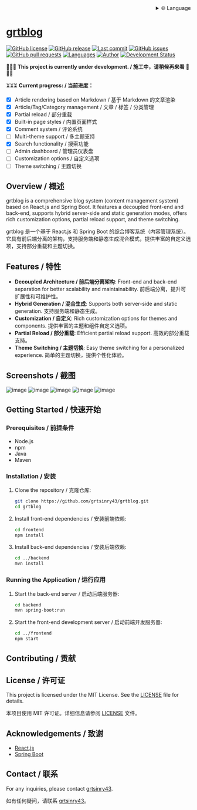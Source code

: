 
<div align="right">
  <details>
    <summary >🌐 Language</summary>
    <div>
      <div align="center">
        <a href="https://openaitx.github.io/view.html?user=grtsinry43&project=grtblog&lang=en">English</a>
        | <a href="https://openaitx.github.io/view.html?user=grtsinry43&project=grtblog&lang=zh-CN">简体中文</a>
        | <a href="https://openaitx.github.io/view.html?user=grtsinry43&project=grtblog&lang=zh-TW">繁體中文</a>
        | <a href="https://openaitx.github.io/view.html?user=grtsinry43&project=grtblog&lang=ja">日本語</a>
        | <a href="https://openaitx.github.io/view.html?user=grtsinry43&project=grtblog&lang=ko">한국어</a>
        | <a href="https://openaitx.github.io/view.html?user=grtsinry43&project=grtblog&lang=hi">हिन्दी</a>
        | <a href="https://openaitx.github.io/view.html?user=grtsinry43&project=grtblog&lang=th">ไทย</a>
        | <a href="https://openaitx.github.io/view.html?user=grtsinry43&project=grtblog&lang=fr">Français</a>
        | <a href="https://openaitx.github.io/view.html?user=grtsinry43&project=grtblog&lang=de">Deutsch</a>
        | <a href="https://openaitx.github.io/view.html?user=grtsinry43&project=grtblog&lang=es">Español</a>
        | <a href="https://openaitx.github.io/view.html?user=grtsinry43&project=grtblog&lang=it">Italiano</a>
        | <a href="https://openaitx.github.io/view.html?user=grtsinry43&project=grtblog&lang=ru">Русский</a>
        | <a href="https://openaitx.github.io/view.html?user=grtsinry43&project=grtblog&lang=pt">Português</a>
        | <a href="https://openaitx.github.io/view.html?user=grtsinry43&project=grtblog&lang=nl">Nederlands</a>
        | <a href="https://openaitx.github.io/view.html?user=grtsinry43&project=grtblog&lang=pl">Polski</a>
        | <a href="https://openaitx.github.io/view.html?user=grtsinry43&project=grtblog&lang=ar">العربية</a>
        | <a href="https://openaitx.github.io/view.html?user=grtsinry43&project=grtblog&lang=fa">فارسی</a>
        | <a href="https://openaitx.github.io/view.html?user=grtsinry43&project=grtblog&lang=tr">Türkçe</a>
        | <a href="https://openaitx.github.io/view.html?user=grtsinry43&project=grtblog&lang=vi">Tiếng Việt</a>
        | <a href="https://openaitx.github.io/view.html?user=grtsinry43&project=grtblog&lang=id">Bahasa Indonesia</a>
        | <a href="https://openaitx.github.io/view.html?user=grtsinry43&project=grtblog&lang=as">অসমীয়া</
      </div>
    </div>
  </details>
</div>

# grtblog

[![GitHub license](https://img.shields.io/github/license/grtsinry43/grtblog)](http://www.apache.org/licenses/LICENSE-2.0.html)
[![GitHub release](https://img.shields.io/github/v/release/grtsinry43/grtblog)](https://github.com/grtsinry43/grtblog/releases)
[![Last commit](https://img.shields.io/github/last-commit/grtsinry43/grtblog)](https://github.com/grtsinry43/grtblog/commits/main)
[![GitHub issues](https://img.shields.io/github/issues/grtsinry43/grtblog)](https://github.com/grtsinry43/grtblog/issues)
[![GitHub pull requests](https://img.shields.io/github/issues-pr/grtsinry43/grtblog)](https://github.com/grtsinry43/grtblog/pulls)
[![Languages](https://img.shields.io/github/languages/top/grtsinry43/grtblog)](https://github.com/grtsinry43/grtblog)
[![Author](https://img.shields.io/badge/author-grtsinry43-blue)](https://github.com/grtsinry43)
[![Development Status](https://img.shields.io/badge/status-in%20development-yellow)](https://github.com/grtsinry43/grtblog)

🚧🚧🚧 **This project is currently under development. / 施工中，请稍候再来看** 🚧🚧🚧

⏳⏳⏳ **Current progress: / 当前进度：**

- [x] Article rendering based on Markdown / 基于 Markdown 的文章渲染
- [x] Article/Tag/Category management / 文章 / 标签 / 分类管理
- [x] Partial reload / 部分重载
- [x] Built-in page styles / 内置页面样式
- [x] Comment system / 评论系统
- [ ] Multi-theme support / 多主题支持
- [x] Search functionality / 搜索功能
- [ ] Admin dashboard / 管理员仪表盘
- [ ] Customization options / 自定义选项
- [ ] Theme switching / 主题切换

## Overview / 概述

grtblog is a comprehensive blog system (content management system) based on React.js and Spring Boot. It features a
decoupled front-end and back-end, supports hybrid server-side and static generation modes, offers rich customization
options, partial reload support, and theme switching.

grtblog 是一个基于 React.js 和 Spring Boot 的综合博客系统（内容管理系统）。它具有前后端分离的架构，支持服务端和静态生成混合模式，提供丰富的自定义选项，支持部分重载和主题切换。

## Features / 特性

- **Decoupled Architecture / 前后端分离架构**: Front-end and back-end separation for better scalability and
  maintainability. 前后端分离，提升可扩展性和可维护性。
- **Hybrid Generation / 混合生成**: Supports both server-side and static generation. 支持服务端和静态生成。
- **Customization / 自定义**: Rich customization options for themes and components. 提供丰富的主题和组件自定义选项。
- **Partial Reload / 部分重载**: Efficient partial reload support. 高效的部分重载支持。
- **Theme Switching / 主题切换**: Easy theme switching for a personalized experience. 简单的主题切换，提供个性化体验。

## Screenshots / 截图

![image](https://github.com/user-attachments/assets/40cac1c2-767a-4e0e-b72c-664384e93dfd)
![image](https://github.com/user-attachments/assets/0f8819c4-5be2-47bf-b526-2db097141bd9)
![image](https://github.com/user-attachments/assets/acbb9f7b-4ffc-45ff-835e-e09ee0a16979)
![image](https://github.com/user-attachments/assets/72116ff9-eb07-4e0c-921a-c3db32cbd59c)
![image](https://github.com/user-attachments/assets/6e790aab-94f4-4ada-8fc7-fc1bef0af5c8)


## Getting Started / 快速开始

### Prerequisites / 前提条件

- Node.js
- npm
- Java
- Maven

### Installation / 安装

1. Clone the repository / 克隆仓库:
    ```bash
    git clone https://github.com/grtsinry43/grtblog.git
    cd grtblog
    ```

2. Install front-end dependencies / 安装前端依赖:
    ```bash
    cd frontend
    npm install
    ```

3. Install back-end dependencies / 安装后端依赖:
    ```bash
    cd ../backend
    mvn install
    ```

### Running the Application / 运行应用

1. Start the back-end server / 启动后端服务器:
    ```bash
    cd backend
    mvn spring-boot:run
    ```

2. Start the front-end development server / 启动前端开发服务器:
    ```bash
    cd ../frontend
    npm start
    ```

## Contributing / 贡献

[//]: # (Contributions are welcome! Please read the [contributing guidelines]&#40;CONTRIBUTING.md&#41; for more information.)

[//]: # ()
[//]: # (欢迎贡献！请阅读 [贡献指南]&#40;CONTRIBUTING.md&#41; 了解更多信息。)

## License / 许可证

This project is licensed under the MIT License. See the [LICENSE](LICENSE) file for details.

本项目使用 MIT 许可证。详细信息请参阅 [LICENSE](LICENSE) 文件。

## Acknowledgements / 致谢

- [React.js](https://reactjs.org/)
- [Spring Boot](https://spring.io/projects/spring-boot)

## Contact / 联系

For any inquiries, please contact [grtsinry43](https://github.com/grtsinry43).

如有任何疑问，请联系 [grtsinry43](https://github.com/grtsinry43)。
